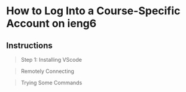 # How to Log Into a Course-Specific Account on ieng6

## Instructions

> Step 1: Installing VScode






> Remotely Connecting



> Trying Some Commands

